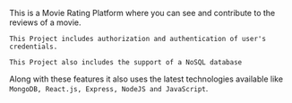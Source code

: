 This is a Movie Rating Platform where you can see and contribute to the reviews of a movie.

``This Project includes authorization and authentication of user's credentials.``

``This Project also includes the support of a NoSQL database``

Along with these features it also uses the latest technologies available like ```MongoDB, React.js, Express, NodeJS and JavaScript```.


